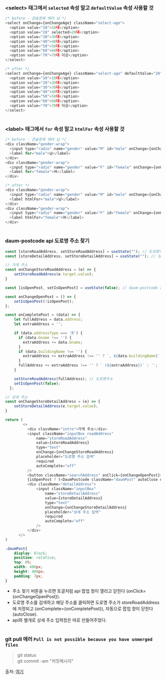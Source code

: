 ### \<select\> 태그에서 `selected` 속성 말고 `defaultValue` 속성 사용할 것
```javascript
/* before - 콘솔창에 에러 남 */
<select onChange={onChangeAge} className="select-age">
  <option value="10">10대</option>
  <option value="20" selected>20대</option>
  <option value="30">30대</option>
  <option value="40">40대</option>
  <option value="50">50대</option>
  <option value="60">60대</option>
  <option value="70">70대 이상</option>
</select>

/* after */
<select onChange={onChangeAge} className="select-age" defaultValue="20">
  <option value="10">10대</option>
  <option value="20">20대</option>
  <option value="30">30대</option>
  <option value="40">40대</option>
  <option value="50">50대</option>
  <option value="60">60대</option>
  <option value="70">70대 이상</option>
</select>
```
#
### \<label\> 태그에서 `for` 속성 말고 `htmlFor` 속성 사용할 것
```javascript
/* before - 콘솔창에 에러 남 */
<div className="gender-wrap">
  <input type="radio" name="gender" value="M" id="male" onChange={onChangeGender} required></input>
  <label for="male">남</label>
</div>
<div className="gender-wrap">
  <input type="radio" name="gender" value="F" id="female" onChange={onChangeGender}></input>
  <label for="female">여</label>
</div>

/* after */
<div className="gender-wrap">
  <input type="radio" name="gender" value="M" id="male" onChange={onChangeGender} required></input>
  <label htmlFor="male">남</label>
</div>
<div className="gender-wrap">
  <input type="radio" name="gender" value="F" id="female" onChange={onChangeGender}></input>
  <label htmlFor="female">여</label>
</div>
```
#
### daum-postcode api 도로명 주소 찾기
```javascript
const [storeRoadAddress, setStoreRoadAddress] = useState(""); // 도로명주소
const [storeDetailAddress, setStoreDetailAddress] = useState(""); // 상세주소

// 가게 주소
const onChangeStoreRoadAddress = (e) => {
    setStoreRoadAddress(e.target.value);
}

const [isOpenPost, setIsOpenPost] = useState(false); // daum-postcode api를 팝업처럼 관리하기 위함

const onChangeOpenPost = () => {
    setIsOpenPost(!isOpenPost);
};

const onCompletePost = (data) => {
    let fullAddress = data.address;
    let extraAddress = '';

    if (data.addressType === 'R') {
      if (data.bname !== '') {
        extraAddress += data.bname;
      }
      if (data.buildingName !== '') {
        extraAddress += extraAddress !== '' ? `, ${data.buildingName}` : data.buildingName;
      }
      fullAddress += extraAddress !== '' ? ` (${extraAddress})` : '';
    }

    setStoreRoadAddress(fullAddress); // 도로명주소
    setIsOpenPost(false);
  };

// 상세 주소
const onChangeStoreDetailAddress = (e) => {
    setStoreDetailAddress(e.target.value);
}

return (
        <>
          <div className="intro">가게 주소</div>
          <input className="inputBox roadAddress"
              name="storeRoadAddress"
              value={storeRoadAddress}
              type="text"
              onChange={onChangeStoreRoadAddress}
              placeholder="도로명 주소 검색"
              required
              autoComplete="off"
          />
          <button className="searchAddress" onClick={onChangeOpenPost}>주소 찾기</button>
          {isOpenPost ? (<DaumPostcode className="daumPost" autoClose onComplete={onCompletePost} />) : null}
          <div className="detailAddress">
              <input className="inputBox"
                  name="storeDetailAddress"
                  value={storeDetailAddress}
                  type="text"
                  onChange={onChangeStoreDetailAddress}
                  placeholder="상세 주소 입력"
                  required
                  autoComplete="off"
              />
          </div>
      </>
)
```
```css
.daumPost{
    display: block;
    position: relative;
    top: 0%;
    width: 400px;
    height: 400px;
    padding: 7px;
}
```
- 주소 찾기 버튼을 누르면 토글처럼 api 팝업 창이 열리고 닫힌다 (onClick={onChangeOpenPost}).
- 도로명 주소를 검색하고 해당 주소를 클릭하면 도로명 주소가 storeRoadAddress에 저장되고 (onComplete={onCompletePost}), 자동으로 팝업 창이 닫힌다 (autoClose).
- api와 별개로 상세 주소 입력창은 따로 만들어주었다.
#
### git pull 에러 `Pull is not possible because you have unmerged files`
> git status  
> git commit -am "커밋메시지"

출처: [여기](https://velog.io/@2ujin/%EA%B9%83-Pull-is-not-possible-because-you-have-unmerged-files-%EC%97%90%EB%9F%AC)

